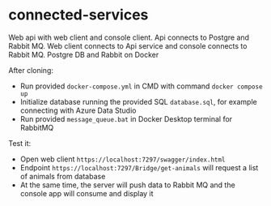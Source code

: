 # connected-services
Web api with web client and console client. Api connects to Postgre and Rabbit MQ. Web client connects to Api service and console connects to Rabbit MQ. Postgre DB and Rabbit on Docker

After cloning:
* Run provided `docker-compose.yml` in CMD with command `docker compose up`
* Initialize database running the provided SQL `database.sql`, for example connecting with Azure Data Studio
* Run provided `message_queue.bat` in Docker Desktop terminal for RabbitMQ

Test it:
* Open web client `https://localhost:7297/swagger/index.html`
* Endpoint `https://localhost:7297/Bridge/get-animals` will request a list of animals from database
* At the same time, the server will push data to Rabbit MQ and the console app will consume and display it
